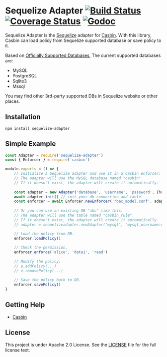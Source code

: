 Sequelize Adapter [![Build Status](https://travis-ci.org/casbin/sequelize-adapter.svg?branch=master)](https://travis-ci.org/casbin/sequelize-adapter) [![Coverage Status](https://coveralls.io/repos/github/casbin/sequelize-adapter/badge.svg?branch=master)](https://coveralls.io/github/casbin/sequelize-adapter?branch=master) [![Godoc](https://godoc.org/github.com/casbin/sequelize-adapter?status.svg)](https://godoc.org/github.com/casbin/sequelize-adapter)
====

Sequelize Adapter is the [Sequelize](https://github.com/sequelize/sequelize) adapter for [Casbin](https://github.com/casbin/node-casbin). With this library, Casbin can load policy from Sequelize supported database or save policy to it.

Based on [Officially Supported Databases](http://docs.sequelizejs.com), The current supported databases are:

- MySQL
- PostgreSQL
- Sqlite3
- Mssql

You may find other 3rd-party supported DBs in Sequelize website or other places.

## Installation

    npm install sequelize-adapter

## Simple Example

```javascript
const Adapter = require('sequelize-adapter')
const { Enforcer } = require('casbin')

module.exports = () => {
	// Initialize a Sequelize adapter and use it in a Casbin enforcer:
	// The adapter will use the MySQL database named "casbin".
	// If it doesn't exist, the adapter will create it automatically.
	
	const adapter = new Adapter('database', 'username', 'password', {host: 'localhost', dialect: 'mysql', port: 3306}) // Your driver and data source. 
	await adapter.init() // init your db connection and table
	const enforcer = await Enforcer.newEnforcer('rbac_model.conf', adapter)
	
	// Or you can use an existing DB "abc" like this:
	// The adapter will use the table named "casbin_rule".
	// If it doesn't exist, the adapter will create it automatically.
	// adapter = sequelizeadapter.newAdapter("mysql", "mysql_username:mysql_password@tcp(127.0.0.1:3306)/abc", true)

	// Load the policy from DB.
	enforcer.loadPolicy()
	
	// Check the permission.
	enforcer.enforce('alice', 'data1', 'read')
	
	// Modify the policy.
	// e.addPolicy(...)
	// e.removePolicy(...)
	
	// Save the policy back to DB.
	enforcer.savePolicy()
}
```

## Getting Help

- [Casbin](https://github.com/casbin/node-casbin)

## License

This project is under Apache 2.0 License. See the [LICENSE](LICENSE) file for the full license text.
